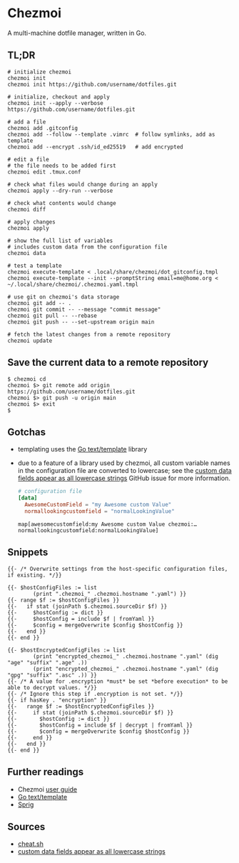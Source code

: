 # Chezmoi

A multi-machine dotfile manager, written in Go.

## TL;DR

```shell
# initialize chezmoi
chezmoi init
chezmoi init https://github.com/username/dotfiles.git

# initialize, checkout and apply
chezmoi init --apply --verbose https://github.com/username/dotfiles.git

# add a file
chezmoi add .gitconfig
chezmoi add --follow --template .vimrc  # follow symlinks, add as template
chezmoi add --encrypt .ssh/id_ed25519   # add encrypted

# edit a file
# the file needs to be added first
chezmoi edit .tmux.conf

# check what files would change during an apply
chezmoi apply --dry-run --verbose

# check what contents would change
chezmoi diff

# apply changes
chezmoi apply

# show the full list of variables
# includes custom data from the configuration file
chezmoi data

# test a template
chezmoi execute-template < .local/share/chezmoi/dot_gitconfig.tmpl
chezmoi execute-template --init --promptString email=me@home.org < ~/.local/share/chezmoi/.chezmoi.yaml.tmpl

# use git on chezmoi's data storage
chezmoi git add -- .
chezmoi git commit -- --message "commit message"
chezmoi git pull -- --rebase
chezmoi git push -- --set-upstream origin main

# fetch the latest changes from a remote repository
chezmoi update
```

## Save the current data to a remote repository

```shell
$ chezmoi cd
chezmoi $> git remote add origin https://github.com/username/dotfiles.git
chezmoi $> git push -u origin main
chezmoi $> exit
$
```

## Gotchas

- templating uses the [Go text/template] library
- due to a feature of a library used by chezmoi, all custom variable names in the configuration file are converted to lowercase; see the [custom data fields appear as all lowercase strings] GitHub issue for more information.

  ```toml
  # configuration file
  [data]
    AwesomeCustomField = "my Awesome custom Value"
    normallookingcustomfield = "normalLookingValue"
  ```

  ```plaintext
  map[awesomecustomfield:my Awesome custom Value chezmoi:… normallookingcustomfield:normalLookingValue]
  ```

## Snippets

```golang
{{- /* Overwrite settings from the host-specific configuration files, if existing. */}}

{{- $hostConfigFiles := list
        (print ".chezmoi_" .chezmoi.hostname ".yaml") }}
{{- range $f := $hostConfigFiles }}
{{-   if stat (joinPath $.chezmoi.sourceDir $f) }}
{{-     $hostConfig := dict }}
{{-     $hostConfig = include $f | fromYaml }}
{{-     $config = mergeOverwrite $config $hostConfig }}
{{-   end }}
{{- end }}

{{- $hostEncryptedConfigFiles := list
        (print "encrypted_chezmoi_" .chezmoi.hostname ".yaml" (dig "age" "suffix" ".age" .))
        (print "encrypted_chezmoi_" .chezmoi.hostname ".yaml" (dig "gpg" "suffix" ".asc" .)) }}
{{- /* A value for .encryption *must* be set *before execution* to be able to decrypt values. */}}
{{- /* Ignore this step if .encryption is not set. */}}
{{- if hasKey . "encryption" }}
{{-   range $f := $hostEncryptedConfigFiles }}
{{-     if stat (joinPath $.chezmoi.sourceDir $f) }}
{{-       $hostConfig := dict }}
{{-       $hostConfig = include $f | decrypt | fromYaml }}
{{-       $config = mergeOverwrite $config $hostConfig }}
{{-     end }}
{{-   end }}
{{- end }}
```

## Further readings

- Chezmoi [user guide]
- [Go text/template]
- [Sprig]

[user guide]: https://www.chezmoi.io/user-guide/setup/

[go text/template]: https://pkg.go.dev/text/template
[sprig]: https://masterminds.github.io/sprig/

## Sources

- [cheat.sh]
- [custom data fields appear as all lowercase strings]

[cheat.sh]: https://cheat.sh/chezmoi
[custom data fields appear as all lowercase strings]: https://github.com/twpayne/chezmoi/issues/463
